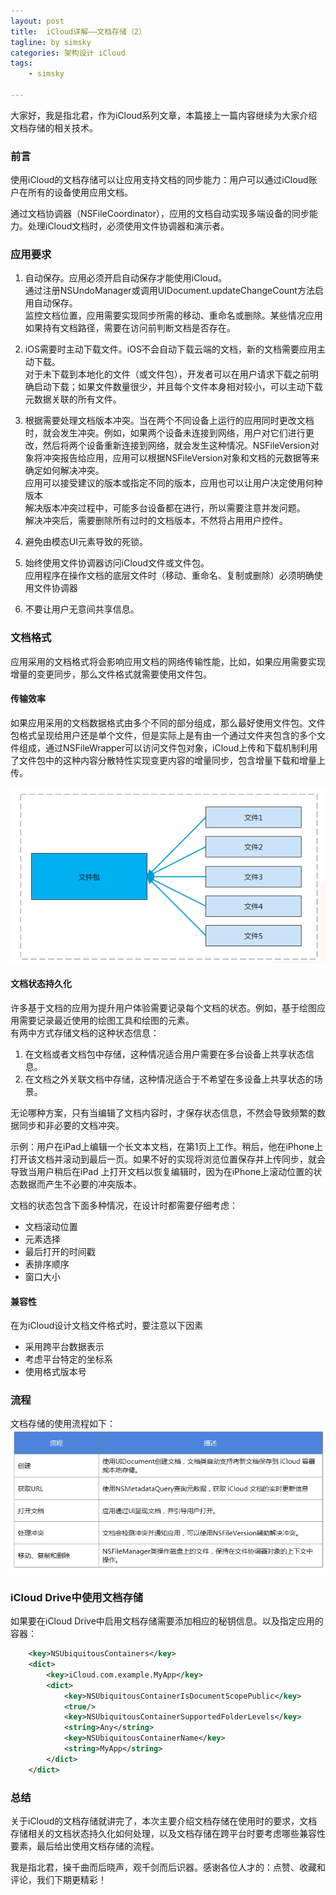 ```yaml
---
layout: post
title:  iCloud详解——文档存储（2）
tagline: by simsky
categories: 架构设计 iCloud
tags: 
    - simsky

---
```


大家好，我是指北君，作为iCloud系列文章，本篇接上一篇内容继续为大家介绍文档存储的相关技术。

<!--more-->
### 前言
使用iCloud的文档存储可以让应用支持文档的同步能力：用户可以通过iCloud账户在所有的设备使用应用文档。

通过文档协调器（NSFileCoordinator），应用的文档自动实现多端设备的同步能力。处理iCloud文档时，必须使用文件协调器和演示者。


### 应用要求
1. 自动保存。应用必须开启自动保存才能使用iCloud。  
通过注册NSUndoManager或调用UIDocument.updateChangeCount方法启用自动保存。  
监控文档位置，应用需要实现同步所需的移动、重命名或删除。某些情况应用如果持有文档路径，需要在访问前判断文档是否存在。

2. iOS需要时主动下载文件。iOS不会自动下载云端的文档，新的文档需要应用主动下载。  
对于未下载到本地化的文件（或文件包），开发者可以在用户请求下载之前明确启动下载；如果文件数量很少，并且每个文件本身相对较小，可以主动下载元数据关联的所有文件。

3. 根据需要处理文档版本冲突。当在两个不同设备上运行的应用同时更改文档时，就会发生冲突。例如，如果两个设备未连接到网络，用户对它们进行更改，然后将两个设备重新连接到网络，就会发生这种情况。NSFileVersion对象将冲突报告给应用，应用可以根据NSFileVersion对象和文档的元数据等来确定如何解决冲突。   
应用可以接受建议的版本或指定不同的版本，应用也可以让用户决定使用何种版本  
解决版本冲突过程中，可能多台设备都在进行，所以需要注意并发问题。  
解决冲突后，需要删除所有过时的文档版本，不然将占用用户控件。

4. 避免由模态UI元素导致的死锁。

5. 始终使用文件协调器访问iCloud文件或文件包。  
应用程序在操作文档的底层文件时（移动、重命名、复制或删除）必须明确使用文件协调器

6. 不要让用户无意间共享信息。

### 文档格式
应用采用的文档格式将会影响应用文档的网络传输性能，比如，如果应用需要实现增量的变更同步，那么文件格式就需要使用文件包。

#### 传输效率
如果应用采用的文档数据格式由多个不同的部分组成，那么最好使用文件包。文件包格式呈现给用户还是单个文件，但是实际上是有由一个通过文件夹包含的多个文件组成，通过NSFileWrapper可以访问文件包对象，iCloud上传和下载机制利用了文件包中的这种内容分散特性实现变更内容的增量同步，包含增量下载和增量上传。

![结构](/assets/images/2021/simsky/architect-icloud-4-2.png)


#### 文档状态持久化
许多基于文档的应用为提升用户体验需要记录每个文档的状态。例如，基于绘图应用需要记录最近使用的绘图工具和绘图的元素。  
有两中方式存储文档的这种状态信息：  
1. 在文档或者文档包中存储，这种情况适合用户需要在多台设备上共享状态信息。
2. 在文档之外关联文档中存储，这种情况适合于不希望在多设备上共享状态的场景。 

无论哪种方案，只有当编辑了文档内容时，才保存状态信息，不然会导致频繁的数据同步和非必要的文档冲突。

示例：用户在iPad上编辑一个长文本文档，在第1页上工作。稍后，他在iPhone上打开该文档并滚动到最后一页。如果不好的实现将浏览位置保存并上传同步，就会导致当用户稍后在iPad 上打开文档以恢复编辑时，因为在iPhone上滚动位置的状态数据而产生不必要的冲突版本。

文档的状态包含下面多种情况，在设计时都需要仔细考虑：
- 文档滚动位置
- 元素选择
- 最后打开的时间戳
- 表排序顺序
- 窗口大小

#### 兼容性
在为iCloud设计文档文件格式时，要注意以下因素
- 采用跨平台数据表示
- 考虑平台特定的坐标系
- 使用格式版本号

### 流程
文档存储的使用流程如下：
![使用流程](/assets/images/2021/simsky/architect-icloud-4-1.png)

### iCloud Drive中使用文档存储
如果要在iCloud Drive中启用文档存储需要添加相应的秘钥信息。以及指定应用的容器：
```xml
    <key>NSUbiquitousContainers</key>
    <dict>
        <key>iCloud.com.example.MyApp</key>
        <dict>
            <key>NSUbiquitousContainerIsDocumentScopePublic</key>
            <true/>
            <key>NSUbiquitousContainerSupportedFolderLevels</key>
            <string>Any</string>
            <key>NSUbiquitousContainerName</key>
            <string>MyApp</string>
        </dict>
    </dict>
```

### 总结

关于iCloud的文档存储就讲完了，本次主要介绍文档存储在使用时的要求，文档存储相关的文档状态持久化如何处理，以及文档存储在跨平台时要考虑哪些兼容性要素，最后给出使用文档存储的流程。

我是指北君，操千曲而后晓声，观千剑而后识器。感谢各位人才的：点赞、收藏和评论，我们下期更精彩！

